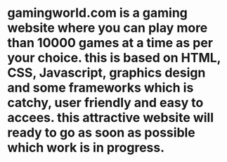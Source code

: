 # gamingworld.com  is a gaming website where you can play more than 10000 games at a time as per your choice. this is based on HTML, CSS, Javascript, graphics design and some frameworks which is catchy, user friendly and easy to accees. this attractive website will ready to go as soon as possible which work is in progress.
